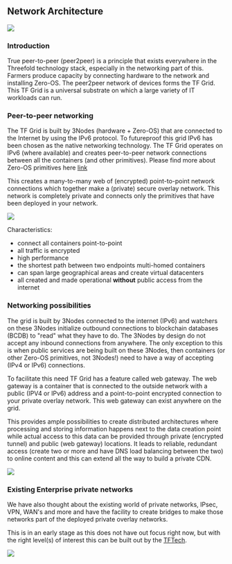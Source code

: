 ## Network Architecture

![](./img/network_funny.png)

### Introduction
True peer-to-peer (peer2peer) is a principle that exists everywhere in the Threefold technology stack, especially in the networking part of this. Farmers produce capacity by connecting hardware to the network and installing Zero-OS. The peer2peer network of devices forms the TF Grid. This TF Grid is a universal substrate on which a large variety of IT workloads can run.

### Peer-to-peer networking
The TF Grid is built by 3Nodes (hardware + Zero-OS) that are connected to the Internet by using the IPv6 protocol. To futureproof this grid IPv6 has been chosen as the native networking technology. The TF Grid operates on IPv6 (where available) and creates peer-to-peer network connections between all the containers (and other primitives). Please find more about Zero-OS primitives here [link]() 
<!--
 TODO #43 Insert link to Zero-OS primitives
-->

This creates a many-to-many web of (encrypted) point-to-point network connections which together make a (private) secure overlay network. This network is completely private and connects only the primitives that have been deployed in your network.

![](./img/network_architecture2.png)

Characteristics:
- connect all containers point-to-point
- all traffic is encrypted
- high performance
- the shortest path between two endpoints multi-homed containers
- can span large geographical areas and create virtual datacenters
- all created and made operational **without** public access from the internet

### Networking possibilities 
The grid is built by 3Nodes connected to the internet (IPv6) and watchers on these 3Nodes initialize outbound connections to blockchain databases (BCDB) to "read" what they have to do. The 3Nodes by design do not accept any inbound connections from anywhere. The only exception to this is when public services are being built on these 3Nodes, then containers (or other Zero-OS primitives, not 3Nodes!) need to have a way of accepting (IPv4 or IPv6) connections.

To facilitate this need TF Grid has a feature called web gateway. The web gateway is a container that is connected to the outside network with a public (IPV4 or IPv6) address and a point-to-point encrypted connection to your private overlay network. This web gateway can exist anywhere on the grid.

This provides ample possibilities to create distributed architectures where processing and storing information happens next to the data creation point while actual access to this data can be provided through private (encrypted tunnel) and public (web gateway) locations. It leads to reliable, redundant access (create two or more and have DNS load balancing between the two) to online content and this can extend all the way to build a private CDN.

![](./img/network_architecture4.png)

### Existing Enterprise private networks
We have also thought about the existing world of private networks, IPsec, VPN, WAN's and more and have the facility to create bridges to make those networks part of the deployed private overlay networks.

This is in an early stage as this does not have out focus right now, but with the right level(s) of interest this can be built out by the [TFTech](http://www.Threefold.tech).

![](./img/network_architecture.png)





